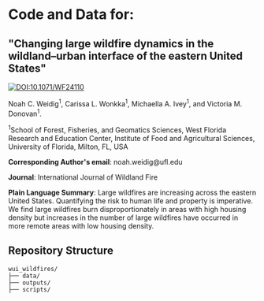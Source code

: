# Code and Data for:

## "Changing large wildfire dynamics in the wildland–urban interface of the eastern United States"

[![DOI:10.1071/WF24110](https://img.shields.io/badge/DOI-10.1071%2FWF24110-B31B1B.svg)](https://doi.org/10.1071/WF24110)

Noah C. Weidig<sup>1</sup>, Carissa L. Wonkka<sup>1</sup>, Michaella A. Ivey<sup>1</sup>, and Victoria M. Donovan<sup>1</sup>.

<sup>1</sup>School of Forest, Fisheries, and Geomatics Sciences, West Florida Research and Education Center, Institute of Food and Agricultural Sciences, University of Florida, Milton, FL, USA

**Corresponding Author's email**: noah.weidig\@ufl.edu


**Journal**: International Journal of Wildland Fire

**Plain Language Summary**: Large wildfires are increasing across the eastern United States. Quantifying the risk to human life and property is imperative. We find large wildfires burn disproportionately in areas with high housing density but increases in the number of large wildfires have occurred in more remote areas with low housing density.

## Repository Structure
```
wui_wildfires/
├── data/
├── outputs/
├── scripts/
```
